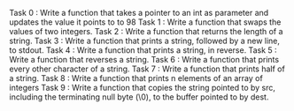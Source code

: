 Task 0 : Write a function that takes a pointer to an int as parameter and updates the value it points to to 98
Task 1 : Write a function that swaps the values of two integers.
Task 2 : Write a function that returns the length of a string.
Task 3 : Write a function that prints a string, followed by a new line, to stdout.
Task 4 : Write a function that prints a string, in reverse.
Task 5 : Write a function that reverses a string.
Task 6 : Write a function that prints every other character of a string.
Task 7 : Write a function that prints half of a string.
Task 8 : Write a function that prints n elements of an array of integers
Task 9 : Write a function that copies the string pointed to by src, including the terminating null byte (\0), to the buffer pointed to by dest.
